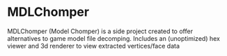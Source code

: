 # MDLChomper
MDLChomper (Model Chomper) is a side project created to offer alternatives to game model file decomping. Includes an (unoptimized) hex viewer and 3d renderer to view extracted vertices/face data